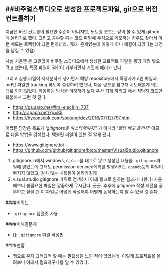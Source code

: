 ##비주얼스튜디오로 생성한 프로젝트파일, git으로 버전 컨트롤하기
----
지금은 버전 컨트롤이 필요한 수준이 아니지만, 노트랑 코드도 같이 볼 수 있게 github에 올리기로 했다. 그리고 공부할 때는 코드 파일에 주석으로 메모하는 경우도 잦아서 이런 메모는 트랙킹이 되면 편하더라. (뭐가 문제였는데 이렇게 하니 해결이 되었다는 과정을 남길 수 있음)

사실 처음엔 큰 고민없이 비주얼 스튜디오에서 생성한 프로젝트 파일을 몽땅 때려 넣으려고 했는데, 특정 파일이 권한이 거부되면서 커밋에 에러가 났다.

그리고 실행 파일이 지저분하게 생기면서 해당 repository에서 확장자가 c인 파일과 md인 파일만 tracking 하도록 설정하려 했으나, 다음 링크를 참고해 시도해본게 의도대로 되지 않았다. 작동하는 방식을 이해하기 보다 우선 되게 하려고 해서 적당히 코드만 복붙해서 그런 것 같다.
- https://gs.saro.me/#!m=elec&jn=737
- http://rapapa.net/?p=85
- https://hyeonseok.com/soojung/dev/2016/07/12/797.html


어쨌든 당장은 목표가 *'gitignore을 마스터해야지!'* 가 아니라 *'뺄껀 빼고 올리자'* 이므로 다른 방법을 검색했다. 템블릿 파일이 있는 걸 알게 됐다.
- https://www.gitignore.io/
- https://github.com/github/gitignore/blob/master/VisualStudio.gitignore

1) gitignore.io에서 windows, c, c++을 태그로 넣고 생성된 내용을 `.gitignore`파일에 넣었는데 그래도 permission denined에러를 발생시키는 `opendb`등의 파일이 빠지지 않았고, 원치 않는 내용들이 올라가길래
2) visual studio gitignore 따위로 검색하니 아래 링크로 원하는 결과가 나왔다! 사용해보니 불필요한 파일은 깔끔하게 무시된다. 굿굿. 추후에 gitignore 작성 패턴을 공부하고 싶을 땐 이 파일로 어떻게 작성해야 어떻게 동작하는지 알 수 있을 것 같다.


####키워드
- `.gitignore` 템플릿 사용

####미해결문제
- []: `.gitignore` 파일 작성법

####멘탈
- 웹으로 혼자 끄적끄적 할 때는 필요성을 느낀 적이 없었는데, 이렇게 프로젝트를 올려보니 이래서 필요하구나를 알 수 있었다.
